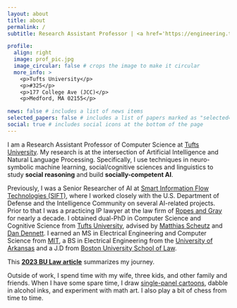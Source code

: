 ```yaml
---
layout: about
title: about
permalink: /
subtitle: Research Assistant Professor | <a href='https://engineering.tufts.edu/cs/'>Tufts University</a>

profile:
  align: right
  image: prof_pic.jpg
  image_circular: false # crops the image to make it circular
  more_info: >
    <p>Tufts University</p>
    <p>#325</p>
    <p>177 College Ave (JCC)</p>
    <p>Medford, MA 02155</p>

news: false # includes a list of news items
selected_papers: false # includes a list of papers marked as "selected={true}"
social: true # includes social icons at the bottom of the page
---
```


I am a Research Assistant Professor of Computer Science at [Tufts University](https://engineering.tufts.edu/cs/). My research is at the intersection of Artificial Intelligence and Natural Language Processing. Specifically, I use techniques in neuro-symbolic machine learning, social/cognitive sciences and linguistics to study **social reasoning** and build **socially-competent AI**.  

Previously, I was a Senior Researcher of AI at [Smart Information Flow Technologies (SIFT)](https://www.sift.net/), where I worked closely with the U.S. Department of Defense and the Intelligence Community on several AI-related projects. Prior to that I was a practicing IP lawyer at the law firm of [Ropes and Gray](https://www.ropesgray.com/en) for nearly a decade. I obtained dual-PhD in Computer Science and Cognitive Science from [Tufts University](https://engineering.tufts.edu/cs/), advised by [Matthias Scheutz](https://hrilab.tufts.edu/) and [Dan Dennett](https://en.wikipedia.org/wiki/Daniel_Dennett). I earned an MS in Electrical Engineering and Computer Science from [MIT](https://web.mit.edu/), a BS in Electrical Engineering from the [University of Arkansas](https://www.uark.edu/) and a J.D from [Boston University School of Law](https://www.bu.edu/law/). 

This **[2023 BU Law article](https://www.bu.edu/law/record/articles/2023/drawing-on-law-to-study-ai/)** summarizes my journey.

Outside of work, I spend time with my wife, three kids, and other family and friends. When I have some spare time, I draw [single-panel cartoons](/legally-drawn), dabble in alcohol inks, and experiment with math art. I also play a bit of chess from time to time. 
